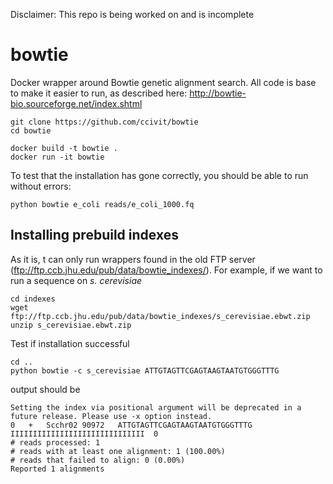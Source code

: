 Disclaimer: This repo is being worked on and is incomplete

# bowtie
Docker wrapper around Bowtie genetic alignment search. All code is base to make it easier to run, as described here:
http://bowtie-bio.sourceforge.net/index.shtml


```
git clone https://github.com/ccivit/bowtie
cd bowtie
```

```
docker build -t bowtie .
docker run -it bowtie
```

To test that the installation has gone correctly, you should be able to run without errors:
```
python bowtie e_coli reads/e_coli_1000.fq
```


## Installing prebuild indexes

As it is, t can only run wrappers found in the old FTP server (ftp://ftp.ccb.jhu.edu/pub/data/bowtie_indexes/). For example, if we want to run a sequence on <em>s. cerevisiae</em>
```
cd indexes
wget ftp://ftp.ccb.jhu.edu/pub/data/bowtie_indexes/s_cerevisiae.ebwt.zip
unzip s_cerevisiae.ebwt.zip 
```

Test if installation successful

```
cd ..
python bowtie -c s_cerevisiae ATTGTAGTTCGAGTAAGTAATGTGGGTTTG
```


output should be
```
Setting the index via positional argument will be deprecated in a future release. Please use -x option instead.
0	+	Scchr02	90972	ATTGTAGTTCGAGTAAGTAATGTGGGTTTG	IIIIIIIIIIIIIIIIIIIIIIIIIIIIII	0	
# reads processed: 1
# reads with at least one alignment: 1 (100.00%)
# reads that failed to align: 0 (0.00%)
Reported 1 alignments
```

